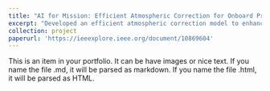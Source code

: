 ```yaml
---
title: "AI for Mission: Efficient Atmospheric Correction for Onboard Processing"
excerpt: "Developed an efficient atmospheric correction model to enhance the reliability and efficiency of satellite-based monitoring systems, supporting applications in agriculture, climate analysis, and emergency response. <br/><img src='/images/AC_work_flow.png'>"
collection: project
paperurl: 'https://ieeexplore.ieee.org/document/10869604'
---
```


This is an item in your portfolio. It can be have images or nice text. If you name the file .md, it will be parsed as markdown. If you name the file .html, it will be parsed as HTML. 
